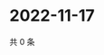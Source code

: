 # 2022-11-17

共 0 条

<!-- BEGIN WEIBO -->
<!-- 最后更新时间 Thu Nov 17 2022 12:19:13 GMT+0800 (China Standard Time) -->

<!-- END WEIBO -->
